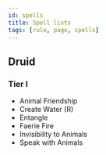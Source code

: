 ```yaml
---
id: spells
title: Spell lists
tags: [rule, page, spells]
---
```


## Druid

### Tier I

- Animal Friendship
- Create Water (R)
- Entangle
- Faerie Fire
- Invisibility to Animals
- Speak with Animals